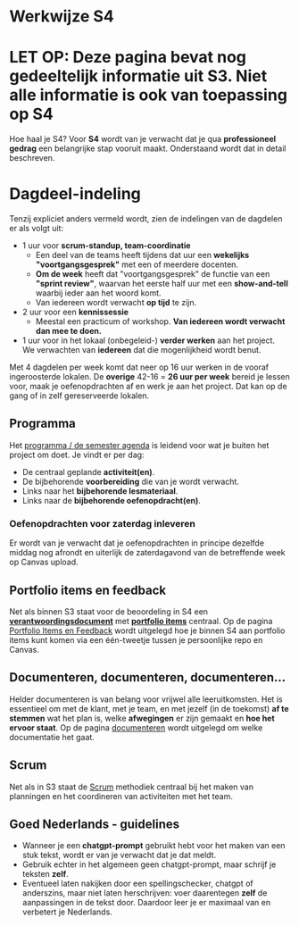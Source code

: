 # Werkwijze S4

# LET OP: Deze pagina bevat nog gedeeltelijk informatie uit S3. Niet alle informatie is ook van toepassing op S4

Hoe haal je S4? Voor **S4** wordt van je verwacht dat je qua **professioneel gedrag** een belangrijke stap vooruit maakt. Onderstaand wordt dat in detail beschreven.

# Dagdeel-indeling
Tenzij expliciet anders vermeld wordt, zien de indelingen van de dagdelen er als volgt uit:
- 1 uur voor **scrum-standup, team-coordinatie**
  - Een deel van de teams heeft tijdens dat uur een **wekelijks "voortgangsgesprek"** met een of meerdere docenten. 
  - **Om de week** heeft dat "voortgangsgesprek" de functie van een **"sprint review"**, waarvan het eerste half uur met een **show-and-tell** waarbij ieder aan het woord komt.
  - Van iedereen wordt verwacht **op tijd** te zijn.
- 2 uur voor een **kennissessie**
  - Meestal een practicum of workshop. **Van iedereen wordt verwacht dan mee te doen.**
- 1 uur voor in het lokaal (onbegeleid-) **verder werken** aan het project.  
We verwachten van **iedereen** dat die mogenlijkheid wordt benut.

Met 4 dagdelen per week komt dat neer op 16 uur werken in de vooraf ingeroosterde lokalen. De **overige** 42-16 = **26 uur per week** bereid je lessen voor, maak je oefenopdrachten af en werk je aan het project. Dat kan op de gang of in zelf gereserveerde lokalen.

## Programma
Het [programma / de semester agenda](../programma/README.md) is leidend voor wat je buiten het project om doet.
Je vindt er per dag:
- De centraal geplande **activiteit(en)**.
- De bijbehorende **voorbereiding** die van je wordt verwacht.
- Links naar het **bijbehorende lesmateriaal**.
- Links naar de **bijbehorende oefenopdracht(en)**.

### Oefenopdrachten voor zaterdag inleveren
Er wordt van je verwacht dat je oefenopdrachten in principe dezelfde middag nog afrondt en uiterlijk de zaterdagavond van de betreffende week op Canvas upload.

## Portfolio items en feedback
Net als binnen S3 staat voor de beoordeling in S4 een **[verantwoordingsdocument](../Verantwoordingsdocument_TI_S4.md)** met **[portfolio items](../Portfolio-items.md)** centraal. Op de pagina [Portfolio Items en Feedback](./portfolio_items_en_feedback.md) wordt uitgelegd hoe je binnen S4 aan portfolio items kunt komen via een één-tweetje tussen je persoonlijke repo en Canvas.

## Documenteren, documenteren, documenteren...
Helder documenteren is van belang voor vrijwel alle leeruitkomsten. Het is essentieel om met de klant, met je team, en met jezelf (in de toekomst) **af te stemmen** wat het plan is, welke **afwegingen** er zijn gemaakt en **hoe het ervoor staat**.
Op de pagina [documenteren](./documenteren.md) wordt uitgelegd om welke documentatie het gaat.

## Scrum
Net als in S3 staat de [Scrum](../vermogens/sprint_verslag.md) methodiek centraal bij het maken van planningen en het coordineren van activiteiten met het team.

## Goed Nederlands - guidelines
- Wanneer je een **chatgpt-prompt** gebruikt hebt voor het maken van een stuk tekst, wordt er van je verwacht dat je dat meldt.
- Gebruik echter in het algemeen geen chatgpt-prompt, maar schrijf je teksten **zelf**.
- Eventueel laten nakijken door een spellingschecker, chatgpt of anderszins, maar niet laten herschrijven: voer daarentegen **zelf** de aanpassingen in de tekst door. Daardoor leer je er maximaal van en verbetert je Nederlands.
